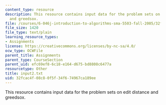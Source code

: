 ```yaml
---
content_type: resource
description: This resource contains input data for the problem sets on edit distance
  and greedsox.
file: /courses/6-046j-introduction-to-algorithms-sma-5503-fall-2005/32fcac4f08c80f5f34f674967ca189ee_input2.txt
file_size: 1420
file_type: text/plain
learning_resource_types:
- Assignments
license: https://creativecommons.org/licenses/by-nc-sa/4.0/
ocw_type: OCWFile
parent_title: Assignments
parent_type: CourseSection
parent_uid: efc69ef8-6c18-e164-d675-bd8808c6477a
resourcetype: Other
title: input2.txt
uid: 32fcac4f-08c8-0f5f-34f6-74967ca189ee
---
```

This resource contains input data for the problem sets on edit distance and greedsox.